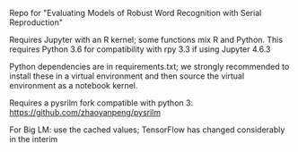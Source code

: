 Repo for "Evaluating Models of Robust Word Recognition with Serial Reproduction"

Requires Jupyter with an R kernel; some functions mix R and Python. This requires Python 3.6 for compatibility with rpy 3.3 if using Jupyter 4.6.3

Python dependencies are in requirements.txt; we strongly recommended to install these in a virtual environment and then source the virtual environment as a notebook kernel.

Requires a pysrilm fork compatible with python 3: https://github.com/zhaoyanpeng/pysrilm

For Big LM: use the cached values; TensorFlow has changed considerably in the interim